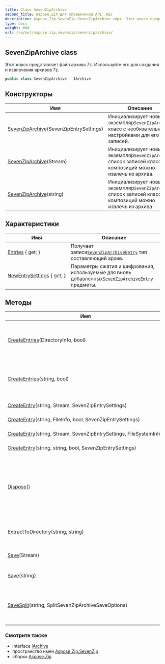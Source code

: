 ```yaml
---
title: Class SevenZipArchive
second_title: Aspose.ZIP для справочника API .NET
description: Aspose.Zip.SevenZip.SevenZipArchive сорт. Этот класс представляет файл архива 7z. Используйте его для создания и извлечения архивов 7z.
type: docs
weight: 660
url: /ru/net/aspose.zip.sevenzip/sevenziparchive/
---
```

## SevenZipArchive class

Этот класс представляет файл архива 7z. Используйте его для создания и извлечения архивов 7z.

```csharp
public class SevenZipArchive : IArchive
```

## Конструкторы

| Имя | Описание |
| --- | --- |
| [SevenZipArchive](sevenziparchive/#constructor)(SevenZipEntrySettings) | Инициализирует новый экземпляр`SevenZipArchive` класс с необязательными настройками для его записей. |
| [SevenZipArchive](sevenziparchive/#constructor_1)(Stream) | Инициализирует новый экземпляр`SevenZipArchive` список записей классов и композиций можно извлечь из архива. |
| [SevenZipArchive](sevenziparchive/#constructor_2)(string) | Инициализирует новый экземпляр`SevenZipArchive` список записей классов и композиций можно извлечь из архива. |

## Характеристики

| Имя | Описание |
| --- | --- |
| [Entries](../../aspose.zip.sevenzip/sevenziparchive/entries/) { get; } | Получает записи[`SevenZipArchiveEntry`](../sevenziparchiveentry/) тип составляющий архив. |
| [NewEntrySettings](../../aspose.zip.sevenzip/sevenziparchive/newentrysettings/) { get; } | Параметры сжатия и шифрования, используемые для вновь добавленных[`SevenZipArchiveEntry`](../sevenziparchiveentry/) предметы. |

## Методы

| Имя | Описание |
| --- | --- |
| [CreateEntries](../../aspose.zip.sevenzip/sevenziparchive/createentries/#createentries)(DirectoryInfo, bool) | Добавляет в архив все файлы и каталоги рекурсивно в заданном каталоге. |
| [CreateEntries](../../aspose.zip.sevenzip/sevenziparchive/createentries/#createentries_1)(string, bool) | Добавляет в архив все файлы и каталоги рекурсивно в заданном каталоге. |
| [CreateEntry](../../aspose.zip.sevenzip/sevenziparchive/createentry/#createentry_1)(string, Stream, SevenZipEntrySettings) | Создать одну запись в архиве. |
| [CreateEntry](../../aspose.zip.sevenzip/sevenziparchive/createentry/#createentry)(string, FileInfo, bool, SevenZipEntrySettings) | Создать одну запись в архиве. |
| [CreateEntry](../../aspose.zip.sevenzip/sevenziparchive/createentry/#createentry_2)(string, Stream, SevenZipEntrySettings, FileSystemInfo) | Создать одну запись в архиве. |
| [CreateEntry](../../aspose.zip.sevenzip/sevenziparchive/createentry/#createentry_3)(string, string, bool, SevenZipEntrySettings) | Создать одну запись в архиве. |
| [Dispose](../../aspose.zip.sevenzip/sevenziparchive/dispose/)() | Выполняет определяемые приложением задачи, связанные с освобождением, высвобождением или сбросом неуправляемых ресурсов. |
| [ExtractToDirectory](../../aspose.zip.sevenzip/sevenziparchive/extracttodirectory/)(string, string) | Извлекает все файлы из архива в указанный каталог. |
| [Save](../../aspose.zip.sevenzip/sevenziparchive/save/#save)(Stream) | Сохраняет архив 7z в указанный поток. |
| [Save](../../aspose.zip.sevenzip/sevenziparchive/save/#save_1)(string) | Сохраняет архив в указанный файл назначения. |
| [SaveSplit](../../aspose.zip.sevenzip/sevenziparchive/savesplit/)(string, SplitSevenZipArchiveSaveOptions) | Сохраняет многотомный архив в указанный каталог назначения. |

### Смотрите также

* interface [IArchive](../../aspose.zip/iarchive/)
* пространство имен [Aspose.Zip.SevenZip](../../aspose.zip.sevenzip/)
* сборка [Aspose.Zip](../../)


